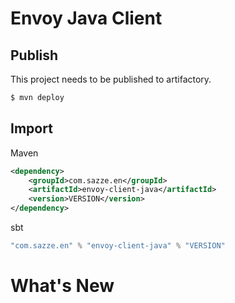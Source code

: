 Envoy Java Client
========


Publish
------------
This project needs to be published to artifactory.

``` bash
$ mvn deploy
```

Import
------------
Maven

``` XML
<dependency>
    <groupId>com.sazze.en</groupId>
    <artifactId>envoy-client-java</artifactId>
    <version>VERSION</version>
</dependency>
```

sbt

``` Scala
"com.sazze.en" % "envoy-client-java" % "VERSION"
```


What's New
==========
